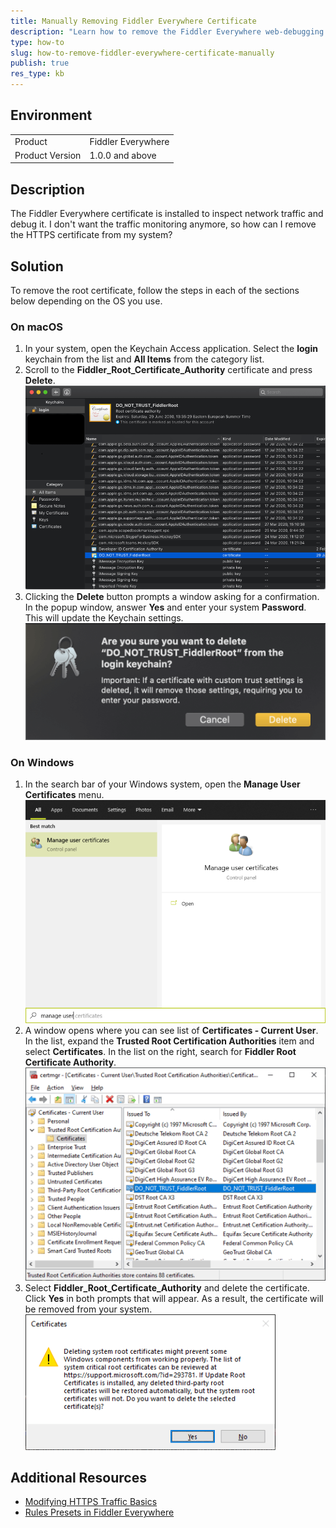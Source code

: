 ```yaml
---
title: Manually Removing Fiddler Everywhere Certificate
description: "Learn how to remove the Fiddler Everywhere web-debugging client certificate from Windows and macOS manually."
type: how-to
slug: how-to-remove-fiddler-everywhere-certificate-manually
publish: true
res_type: kb
---
```


## Environment

|   |   |
|---|---|
| Product   |  Fiddler Everywhere  |
| Product Version | 1.0.0 and above  |

## Description

The Fiddler Everywhere certificate is installed to inspect network traffic and debug it. I don't want the traffic monitoring anymore, so how can I remove the HTTPS certificate from my system?

## Solution

To remove the root certificate, follow the steps in each of the sections below depending on the OS you use.

### On macOS

1. In your system, open the Keychain Access application. Select the **login** keychain from the list and **All Items** from the category list.
2. Scroll to the **Fiddler_Root_Certificate_Authority** certificate and press **Delete**.
    ![macOS 1st and 2nd Step](./images/keychain-access-login-and-do-not-trust-fiddlerroot-delete.png)
3. Clicking the **Delete** button prompts a window asking for a confirmation. In the popup window, answer **Yes** and enter your system **Password**. This will update the Keychain settings.
    ![macOS 3rd Step to delete Fiddler Everywhere Certificate](./images/select-yes-to-delete-fiddler-everywhere-certificate-from-macos.png)

### On Windows

1. In the search bar of your Windows system, open the **Manage User Certificates** menu.
    ![Manage User Certificates](./images/manage-user-certificate-using-start-menu.png)
2. A window opens where you can see list of **Certificates - Current User**. In the list, expand the **Trusted Root Certification Authorities** item and select **Certificates**. In the list on the right, search for **Fiddler Root Certificate Authority**.
    ![Certificates - Current User](./images/certificates-current-user-trusted-root-certification.png)
3. Select **Fiddler_Root_Certificate_Authority** and delete the certificate. Click **Yes** in both prompts that will appear. As a result, the certificate will be removed from your system.
    ![Delete Fiddler Everywhere](./images/select-do-not-trust-fiddlerroot-and-press-yes.png)

## Additional Resources

* [Modifying HTTPS Traffic Basics](slug://modify-traffic-get-started)
* [Rules Presets in Fiddler Everywhere](slug://adv_techniques_fiddler)